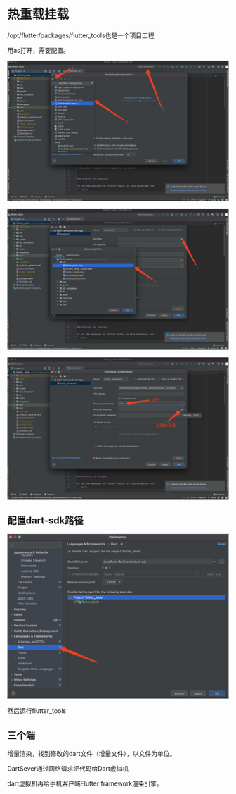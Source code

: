 # 热重载挂载

/opt/flutter/packages/flutter_tools也是一个项目工程

用as打开，需要配置。

![image-20220506180431096](热重载.assets/image-20220506180431096.png)

![image-20220506180538904](热重载.assets/image-20220506180538904.png)

![image-20220506180801072](热重载.assets/image-20220506180801072.png)

## 配置dart-sdk路径

![image-20220506181123939](热重载.assets/image-20220506181123939.png)

然后运行flutter_tools

## 三个端

增量渲染，找到修改的dart文件（增量文件），以文件为单位。

DartSever通过网络请求把代码给Dart虚拟机

dart虚拟机再给手机客户端Flutter framework渲染引擎。
